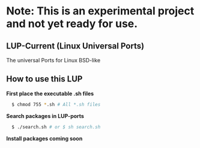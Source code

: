 # Note: This is an experimental project and not yet ready for use.
## LUP-Current (Linux Universal Ports)
The universal Ports for Linux BSD-like

## How to use this LUP

**First place the executable .sh files**
```bash
  $ chmod 755 *.sh # All *.sh files
```

**Search packages in LUP-ports**
```bash
  $ ./search.sh # or $ sh search.sh
```
**Install packages coming soon**

